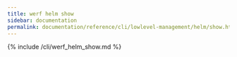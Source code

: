 ```yaml
---
title: werf helm show
sidebar: documentation
permalink: documentation/reference/cli/lowlevel-management/helm/show.html
---
```


{% include /cli/werf_helm_show.md %}

